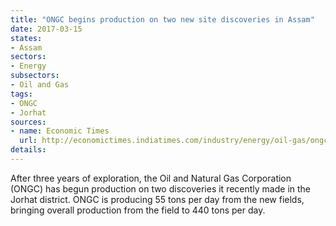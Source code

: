 ```yaml
---
title: "ONGC begins production on two new site discoveries in Assam"
date: 2017-03-15
states:
- Assam
sectors:
- Energy
subsectors:
- Oil and Gas
tags:
- ONGC
- Jorhat
sources:
- name: Economic Times
  url: http://economictimes.indiatimes.com/industry/energy/oil-gas/ongc-puts-on-production-two-oil-wells-discovered-in-assam/articleshow/57576571.cms
details:
---
```


After three years of exploration, the Oil and Natural Gas Corporation (ONGC) has begun production on two discoveries it recently made in the Jorhat district. ONGC is producing 55 tons per day from the new fields, bringing overall production from the field to 440 tons per day.
